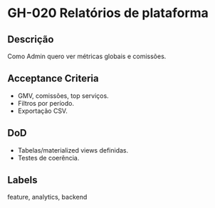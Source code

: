 <!--
ID: GH-020
Epic: Reporting & Analytics
Phase: 3
-->

# GH-020 Relatórios de plataforma

## Descrição

Como Admin quero ver métricas globais e comissões.

## Acceptance Criteria

- GMV, comissões, top serviços.
- Filtros por período.
- Exportação CSV.

## DoD

- Tabelas/materialized views definidas.
- Testes de coerência.

## Labels

feature, analytics, backend
